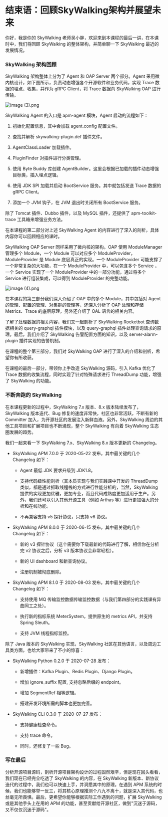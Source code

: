 # 结束语：回顾SkyWalking架构并展望未来

你好，我是你的 SkyWalking 老师吴小胖，欢迎来到本课程的最后一讲，在本课时中，我们将回顾 SkyWalking 的整体架构，并简单聊一下 SkyWalking 最近的发展情况。

### SkyWalking 架构回顾

SkyWalking 架构整体上分为了 Agent 和 OAP Server 两个部分。Agent 采用微内核设计，如下图所示，负责动态增强各个开源软件和业务代码，实现 Trace 数据的埋点、收集，并作为 gRPC Client，将 Trace 数据向 SkyWalking OAP 进行传输。


<Image alt="image (3).png" src="https://s0.lgstatic.com/i/image/M00/40/28/Ciqc1F8yNUeAAUcXAAEO2o1zrPQ372.png"/> 


SkyWalking Agent 的入口是 apm-agent 模块，Agent 启动的流程如下：

1. 初始化配置信息，其中会加载 agent.config 配置文件。

2. 查找并解析 skywalking-plugin.def 插件文件。

3. AgentClassLoader 加载插件。

4. PluginFinder 对插件进行分类管理。

5. 使用 Byte Buddy 库创建 AgentBuilder。这里会根据已加载的插件动态增强目标类，插入埋点逻辑。

6. 使用 JDK SPI 加载并启动 BootService 服务。其中就包括发送 Trace 数据的 gRPC Client。

7. 添加一个 JVM 钩子，在 JVM 退出时关闭所有 BootService 服务。

除了 Tomcat 插件、Dubbo 插件，以及 MySQL 插件，还提供了 apm-toolkit-trace 工具箱来增强业务方法。

在本课程的第二部分对上述 SkyWalking Agent 的内容进行了深入的剖析，具体内容你可以回顾相应的课时。

SkyWalking OAP Server 同样采用了微内核的架构。OAP 使用 ModuleManager 管理多个 Module，一个 Module 可以对应多个 ModuleProvider，ModuleProvider 是 Module 底层真正的实现。一个 ModuleProvider 可能支撑了一个非常复杂的大功能，在一个 ModuleProvider 中，可以包含多个 Service ，一个 Service 实现了一个 ModuleProvider 中的一部分功能，通过将多个 Service 进行组装集成，可以得到 ModuleProvider 的完整功能。


<Image alt="image (4).png" src="https://s0.lgstatic.com/i/image/M00/40/34/CgqCHl8yNVGAAcqTAAIc_hSfSbE127.png"/> 


在本课程的第三部分我们深入介绍了 OAP 中的多个 Module，其中包括对 Agent 的管理、配置的管理、对集群的管理等，还深入分析了 OAP 处理和存储 Metrics、Trace 的底层原理，另外还介绍了 OAL 语言的相关内容。

了解了处理数据的相关内容，我们又一起剖析了 SkyWalking Rocketbot 查询数据相关的 query-graphql 插件模块，以及 query-graphql 插件处理查询请求的原理。最后，我们介绍了 SkyWalking 告警配置方面的知识，以及 server-alarm-plugin 插件实现的告警机制。

在课程的整个第三部分，我们对 SkyWalking OAP 进行了深入的介绍和剖析，希望你有所收获。

在课程的最后一部分，带领你上手改造 SkyWalking 源码，引入 Kafka 优化了 Trace 数据的收集流程，同时实现了针对特殊请求进行 ThreadDump 功能，增强了 SkyWalking 的功能。

### 不断奔跑的 SkyWalking

在本课程更新的过程中，SkyWalking 7.x 版本、8.x 版本陆续发布了，SkyWalking 版本迭代、Bug 修复的速度非常快，社区也非常活跃，不断有新的 Committer 加入，为开源社区的发展注入新鲜血液。另外，SkyWalking 周边的其他工具项目和扩展项目也不断涌现，整个 SkyWalking 有向着 SkyWalking 生态圈发展的趋势。

我们一起来看一下 SkyWalking 7.x、SkyWalking 8.x 版本更新的 Changelog。

* SkyWalking APM 7.0.0 于 2020-05-22 发布，其中最关键的几个 Changelog 如下：

  * Agent 最低 JDK 要求升级到 JDK1.8。

  * 支持代码级性能剖析（其本质实现与我们实践课中开发的 ThreadDump 类似，都是通过抓取线程栈的方式进行性能分析的，当然，SkyWalking 提供的实现更加优雅，更加专业，而且代码成熟度更加适用于生产。另外，我们还可以引入其他开源工具（例如 Arthas 等）进行更加强大的分析和在线功能。

  * 不再兼容支持 v5 探针协议，只支持 v6 协议。

* SkyWalking APM 8.0.0 于 2020-06-15 发布，其中最关键的几个 Changelog 如下：

  * 新的 v3 探针协议（这个需要你下载最新的代码进行了解，相信你在分析完 v2 协议之后，分析 v3 版本协议会非常轻松）。

  * 新的 UI dashboard 和新查询协议。

  * 注册机制被彻底删除。

* SkyWalking APM 8.1.0 于 2020-08-03 发布，其中最关键的几个 Changelog 如下：

  * 支持使用 MQ 传输监控数据传输监控数据（与我们第四部分的实践课有异曲同工之处）。

  * 执行新的指标系统 MeterSystem，提供原生的 metrics API，并支持 Spring Sleuth。

  * 支持 JVM 线程指标监控。

除了 Java 版本的 SkyWalking 实现，SkyWalking 社区在其他语言，以及周边工具类方面，也给大家带来了不小的惊喜：

* SkyWalking Python 0.2.0 于 2020-07-28 发布：

  * 新增插件：Kafka Plugin、Redis Plugin、Django Plugin。

  * 增加 ignore_suffix 配置, 支持忽略后缀的 endpoint。

  * 增加 SegmentRef 相等逻辑。

  * 搭建开发环境所需的脚本也更加完善。

* SkyWalking CLI 0.3.0 于 2020-07-27 发布：

  * 支持健康检查命令。

  * 支持 trace 命令。

  * 同时，还修复了一些 Bug。

### 写在最后

分析开源项目源码，剖析开源项目架构设计的过程固然艰辛，但是现在回头看看，我们现在已经完全吃透了 SkyWalking 的内容，在 SkyWalking 新版本、新协议迭代的过程中，我们也可以快速上手，并洞悉其中的原理。在遇到 APM 系统的时候，我们也能够举一反三，将其核心原理推测个八九不离十，就是深入其代码，也丝毫无所畏惧。最后，更希望你能够根据实际工作遇到的问题，扩展 SkyWalking 或是其他手头上在用的 APM 的功能，甚至贡献给开源社区，做到"沉迷于源码，又不仅仅沉迷于源码"。

